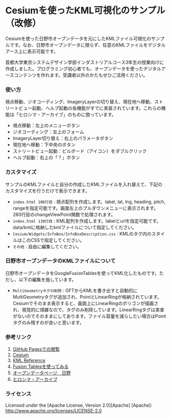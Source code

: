 Cesiumを使ったKML可視化のサンプル（改修）
======================
Cesiumを使った日野市オープンデータを元にしたKMLファイル可視化のサンプルです。なお、日野市オープンデータに限らず、任意のKMLファイルをデジタルアース上に表示可能です。


首都大学東京システムデザイン学部インダストリアルコース3年生の授業向けに作成しました。プログラミング初心者でも、オープンデータを使ったデジタルアースコンテンツを作れます。受講者以外のかたもぜひご活用ください。
 
### 使い方

視点移動、ジオコーディング、ImageryLayerの切り替え、現在地へ移動、ストリートビュー起動、ヘルプ起動の各機能がすでに実装されています。これらの機能は「ヒロシマ・アーカイブ」のものに倣っています。

+ 視点移動：左上のメニューボタン
+ ジオコーディング：左上のフォーム
+ ImageryLayer切り替え：右上のパラメータボタン
+ 現在地へ移動：下中央のボタン
+ ストリートビュー起動：ビルボード（アイコン）をダブルクリック
+ ヘルプ起動：右上の「？」ボタン

 
### カスタマイズ

サンプルのKMLファイルと自分の作成したKMLファイルを入れ替えて、下記のカスタマイズを行うだけで表示できます。

+   `index.html 106行目` :
    視点配列を作成します。label, lat, lng, heading, pitch, rangeを指定可能です。画面左上のプルダウンメニューに表示されます。260行目のchangeViewPoint関数で処理されます。
+   `index.html 130行目` :
    KML配列を作成します。labelとurlを指定可能です。data/kmlに格納したkmlファイルについて指定してください。
+   `Cesium/Widgets/InfoBox/InfoBoxDescription.css` :
    KMLの<description>タグ内のスタイルはこのCSSで指定してください。
+   `その他` :
    自由に編集してください。

### 日野市オープンデータのKMLファイルについて

日野市オープンデータをGoogleFusionTablesを使ってKML化したものです。ただし、以下の編集を施しています。

+   `MultiGeometryタグの削除` :
    GFTからKMLを書き出すと自動的にMultiGeometryタグが追加され、PointとLinearRingが格納されています。Cesiumでそのまま表示すると、画面上にLinearRingのポリゴンが描画され、視覚的に煩雑なので、タグのみ削除しています。LinearRingタグは実害がないのでそのままにしてあります。ファイル容量を減らしたい場合はPointタグのみ残すのが良いと思います。

### 参考リンク

1. [GitHub Pagesでの閲覧](http://wtnv-lab.github.io/cesiumGitHubPages/ "日野市オープンデータ可視化")
2. [Cesium](http://cesiumjs.org/ "Cesium")
3. [KML Reference](https://developers.google.com/kml/documentation/kmlreference "KML Reference")
4. [Fusion Tablesを使ってみる](http://pc.nikkeibp.co.jp/article/column/20110829/1036486/ "Fusion Tablesを使ってみる-PC Online")
5. [オープンデータページ　日野](http://www.city.hino.lg.jp/index.cfm/196,129180,353,2132,html "オープンデータページ　日野")
6. [ヒロシマ・アーカイブ](http://hiroshima.mapping.jp/ "ヒロシマ・アーカイブ")
 
### ライセンス

Licensed under the [Apache License, Version 2.0][Apache]
[Apache]: http://www.apache.org/licenses/LICENSE-2.0
